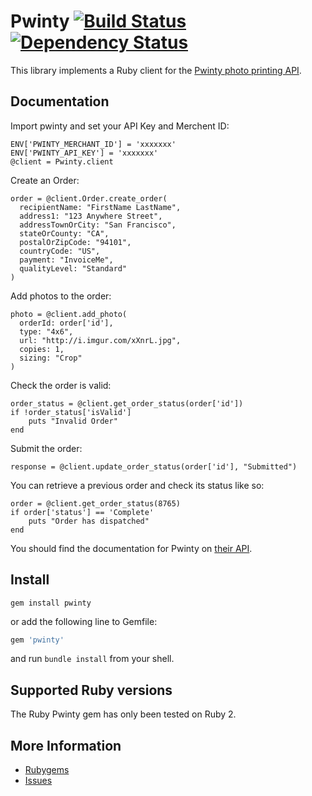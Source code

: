 # Pwinty [![Build Status](https://secure.travis-ci.org/dereklucas/pwinty.png)](http://travis-ci.org/dereklucas/pwinty?branch=master) [![Dependency Status](https://gemnasium.com/dereklucas/pwinty.png)](https://gemnasium.com/dereklucas/pwinty)

This library implements a Ruby client for the [Pwinty photo printing API](http://www.pwinty.com/Api).

Documentation
-------------

Import pwinty and set your API Key and Merchent ID:

    ENV['PWINTY_MERCHANT_ID'] = 'xxxxxxx'
    ENV['PWINTY_API_KEY'] = 'xxxxxxx'
    @client = Pwinty.client

Create an Order:

    order = @client.Order.create_order(
      recipientName: "FirstName LastName",
      address1: "123 Anywhere Street",
      addressTownOrCity: "San Francisco",
      stateOrCounty: "CA",
      postalOrZipCode: "94101",
      countryCode: "US",
      payment: "InvoiceMe",
      qualityLevel: "Standard"
    )

Add photos to the order:

    photo = @client.add_photo(
      orderId: order['id'],
      type: "4x6",
      url: "http://i.imgur.com/xXnrL.jpg",
      copies: 1,
      sizing: "Crop"
    )

Check the order is valid:

  	order_status = @client.get_order_status(order['id'])
  	if !order_status['isValid']
  		puts "Invalid Order"
    end

Submit the order:

    response = @client.update_order_status(order['id'], "Submitted")


You can retrieve a previous order and check its status like so:

    order = @client.get_order_status(8765)
    if order['status'] == 'Complete'
    	puts "Order has dispatched"
    end

You should find the documentation for Pwinty on [their API](https://pwinty.com/Api).

Install
--------

```shell
gem install pwinty
```
or add the following line to Gemfile:

```ruby
gem 'pwinty'
```
and run `bundle install` from your shell.

Supported Ruby versions
-----------------------

The Ruby Pwinty gem has only been tested on Ruby 2.

More Information
----------------

* [Rubygems](https://rubygems.org/gems/pwinty)
* [Issues](https://github.com/dereklucas/pwinty/issues)
